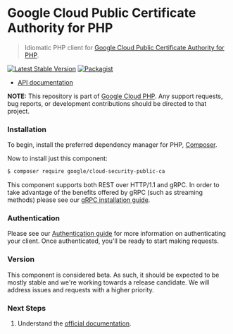 # Google Cloud Public Certificate Authority for PHP

> Idiomatic PHP client for [Google Cloud Public Certificate Authority for PHP](https://cloud.google.com/certificate-manager/docs/public-ca).

[![Latest Stable Version](https://poser.pugx.org/google/cloud-security-public-ca/v/stable)](https://packagist.org/packages/google/cloud-security-public-ca) [![Packagist](https://img.shields.io/packagist/dm/google/cloud-security-public-ca.svg)](https://packagist.org/packages/google/cloud-security-public-ca)

* [API documentation](https://cloud.google.com/php/docs/reference/cloud-security-public-ca/latest)

**NOTE:** This repository is part of [Google Cloud PHP](https://github.com/googleapis/google-cloud-php). Any
support requests, bug reports, or development contributions should be directed to
that project.

### Installation

To begin, install the preferred dependency manager for PHP, [Composer](https://getcomposer.org/).

Now to install just this component:

```sh
$ composer require google/cloud-security-public-ca
```

This component supports both REST over HTTP/1.1 and gRPC. In order to take advantage of the benefits offered by gRPC (such as streaming methods)
please see our [gRPC installation guide](https://cloud.google.com/php/grpc).

### Authentication

Please see our [Authentication guide](https://github.com/googleapis/google-cloud-php/blob/main/AUTHENTICATION.md) for more information
on authenticating your client. Once authenticated, you'll be ready to start making requests.

### Version

This component is considered beta. As such, it should be expected to be mostly stable and we're working towards a release candidate. We will address issues and requests with a higher priority.

### Next Steps

1. Understand the [official documentation](https://cloud.google.com/certificate-manager/docs/public-ca).
